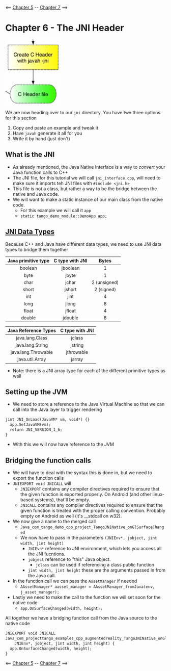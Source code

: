 <== [Chapter 5](./Chapter_05.md) -- [Chapter 7](./Chapter_07.md) ==>

# Chapter 6  - The JNI Header

![Java Main Activity](../Images/Chapter_02_IMG_003.png)

We are now heading over to our `jni` directory. You have ~~two~~ three options for this section

1. Copy and paste an example and tweak it
2. Have `javah` generate it all for you
3. Write it by hand (just don't)

## What is the JNI
* As already mentioned, the Java Native Interface is a way to *convert* your Java function calls to C++
* The JNI file, for this tutorial we will call `jni_interface.cpp`, will need to make sure it imports teh JNI files with `#include <jni.h>`
* This file is not a class, but rather a way to be the bridge between the native and Java code. 
* We will want to make a static instance of our main class from the native code.
    * For this example we will call it `app`
    * `static tango_demo_module::DemoApp app;`

## [JNI Data Types](http://docs.oracle.com/javase/8/docs/technotes/guides/jni/spec/types.html)

Because C++ and Java have different data types, we need to use JNI data types to bridge them together
    
|Java primitive type | C type with JNI | Bytes        |
|:------------------:|:---------------:|:------------:|
| boolean            | jboolean        | 1            |
| byte               | jbyte           | 1            |
| char               | jchar           | 2 (unsigned) | 
| short              | jshort          | 2 (signed)   |
| int                | jint            | 4            |
| long               | jlong           | 8            |
| float              | jfloat          | 4            |
| double             | jdouble         | 8            |

| Java Reference Types | C type with JNI |
|:--------------------:|:---------------:|
| java.lang.Class      | jclass          |
| java.lang.String     | jstring         |
| java.lang.Throwable  | jthrowable      |
| java.util.Array      | jarray          |

* Note: there is a JNI array type for each of the different primitive types as well



## Setting up the JVM
* We need to store a reference to the Java Virtual Machine so that we can call into the Java layer to trigger rendering

```
jint JNI_OnLoad(JavaVM* vm, void*) {}
  app.SetJavaVM(vm);
  return JNI_VERSION_1_6;
}
```
* With this we will now have reference to the JVM

## Bridging the function calls
* We will have to deal with the syntax this is done in, but we need to export the function calls
* `JNIEXPORT void JNICALL` will 
    * `JNIEXPORT` contains any compiler directives required to ensure that the given function is exported properly. On Android (and other linux-based systems), that'll be empty.
    * `JNICALL` contains any compiler directives required to ensure that the given function is treated with the proper calling convention. Probably empty on Android as well (it's __stdcall on w32).
* We now give a name to the merged call
    * `Java_com_tango_demo_cpp_project_TangoJNINative_onGlSurfaceChanged`
    * We now have to pass in the parameters `(JNIEnv*, jobject, jint width, jint height)`
      * `JNIEvn*` reference to JNI environment, which lets you access all the JNI fucntions.
      * `jobject` reference to "this" Java object.
        * `jclass` can be used if referencing a class public function
      * `jint width, jint height` these are the arguments passed in from the Java call.
* In the function call we can pass the `AssetManager` if needed
    *  `AAssetManager* aasset_manager = AAssetManager_fromJava(env, j_asset_manager);`
* Lastly we need to make the call to the function we will set soon for the native code
    * `app.OnSurfaceChanged(width, height);`

All together we have a bridging function call from the Java source to the native code

```
JNIEXPORT void JNICALL
Java_com_projecttango_examples_cpp_augmentedreality_TangoJNINative_onGlSurfaceChanged(
    JNIEnv*, jobject, jint width, jint height) {
  app.OnSurfaceChanged(width, height);
}
```

<== [Chapter 5](./Chapter_05.md) -- [Chapter 7](./Chapter_07.md) ==>
